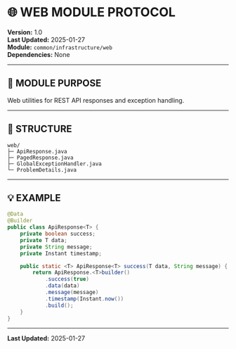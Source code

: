 # 🌐 WEB MODULE PROTOCOL

**Version:** 1.0  
**Last Updated:** 2025-01-27  
**Module:** `common/infrastructure/web`  
**Dependencies:** None

---

## 🎯 MODULE PURPOSE

Web utilities for REST API responses and exception handling.

---

## 📂 STRUCTURE

```
web/
├─ ApiResponse.java
├─ PagedResponse.java
├─ GlobalExceptionHandler.java
└─ ProblemDetails.java
```

---

## 💡 EXAMPLE

```java
@Data
@Builder
public class ApiResponse<T> {
    private boolean success;
    private T data;
    private String message;
    private Instant timestamp;

    public static <T> ApiResponse<T> success(T data, String message) {
        return ApiResponse.<T>builder()
            .success(true)
            .data(data)
            .message(message)
            .timestamp(Instant.now())
            .build();
    }
}
```

---

**Last Updated:** 2025-01-27
